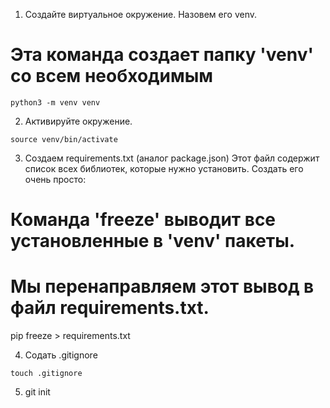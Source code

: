 1. Создайте виртуальное окружение. Назовем его venv.
# Эта команда создает папку 'venv' со всем необходимым
```
python3 -m venv venv
```
2. Активируйте окружение.
```
source venv/bin/activate
```
3.  Создаем requirements.txt (аналог package.json)
Этот файл содержит список всех библиотек, которые нужно установить. Создать его очень просто:

# Команда 'freeze' выводит все установленные в 'venv' пакеты.
# Мы перенаправляем этот вывод в файл requirements.txt.
pip freeze > requirements.txt

4. Содать .gitignore
```
touch .gitignore
```
5. git init

